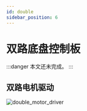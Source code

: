 ```yaml
---
id: double
sidebar_position: 6
---
```


# 双路底盘控制板

:::danger
本文还未完成。
:::

## 双路电机驱动

![double_motor_driver](https://dedemaker-1255717351.cos.ap-nanjing.myqcloud.com/dedemaker_pic/%E5%8F%8C%E8%BE%93%E5%87%BA%E7%94%B5%E6%9C%BA%E6%8E%A7%E5%88%B6%E6%9D%BF.webp)